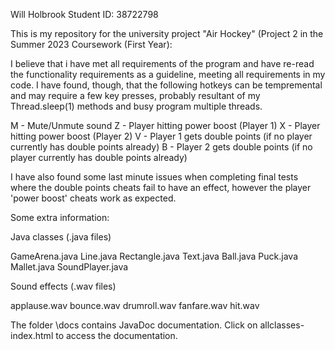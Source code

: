 Will Holbrook
Student ID: 38722798

This is my repository for the university project "Air Hockey" (Project 2 in the Summer 2023 Coursework (First Year):

I believe that i have met all requirements of the program and have re-read the functionality requirements as a guideline, meeting all requirements in my code.
I have found, though, that the following hotkeys can be tempremental and may require a few key presses, probably resultant of my Thread.sleep(1) methods and busy program multiple threads.

M - Mute/Unmute sound
Z - Player hitting power boost (Player 1)
X - Player hitting power boost (Player 2)
V - Player 1 gets double points (if no player currently has double points already)
B - Player 2 gets double points (if no player currently has double points already)

I have also found some last minute issues when completing final tests where the double points cheats fail to have an effect, however the player 'power boost' cheats work as expected.


Some extra information:

Java classes (.java files)

GameArena.java
Line.java
Rectangle.java
Text.java
Ball.java
Puck.java
Mallet.java
SoundPlayer.java

Sound effects (.wav files)

applause.wav
bounce.wav
drumroll.wav
fanfare.wav
hit.wav

The folder \docs contains JavaDoc documentation. Click on allclasses-index.html to access the documentation.
